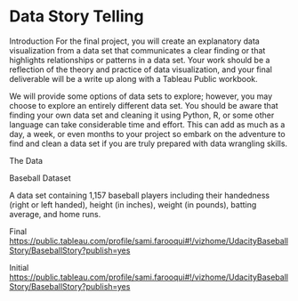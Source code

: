 # Data Story Telling

Introduction
For the final project, you will create an explanatory data visualization from a data set that communicates a clear finding or that highlights relationships or patterns in a data set. Your work should be a reflection of the theory and practice of data visualization, and your final deliverable will be a write up along with a Tableau Public workbook.

We will provide some options of data sets to explore; however, you may choose to explore an entirely different data set. You should be aware that finding your own data set and cleaning it using Python, R, or some other language can take considerable time and effort. This can add as much as a day, a week, or even months to your project so embark on the adventure to find and clean a data set if you are truly prepared with data wrangling skills.

The Data

Baseball Dataset

A data set containing 1,157 baseball players including their handedness (right or left handed), height (in inches), weight (in pounds), batting average, and home runs.



Final https://public.tableau.com/profile/sami.farooqui#!/vizhome/UdacityBaseballStory/BaseballStory?publish=yes

Initial https://public.tableau.com/profile/sami.farooqui#!/vizhome/UdacityBaseballStory/BaseballStory?publish=yes
